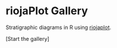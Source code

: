 riojaPlot Gallery
========

Stratigraphic diagrams in R using [riojaplot](https://github.com/nsj3/riojaPlot).

[Start the gallery]

